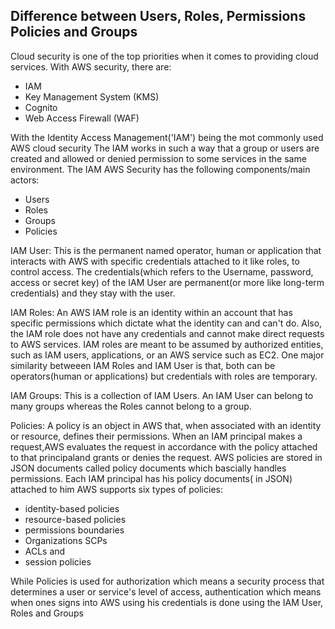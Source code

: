 ## Difference between Users, Roles, Permissions Policies and Groups

Cloud security is one of the top priorities when it comes to providing cloud services.
With AWS security, there are:
 * IAM
 * Key Management System (KMS)
 * Cognito
 * Web Access Firewall (WAF)

With the Identity Access Management('IAM') being the mot commonly used AWS cloud security
The IAM works in such a way that a group or users are created and allowed or denied permission to some services in the same environment.
The IAM AWS Security has the following components/main actors:
 * Users
 * Roles
 * Groups
 * Policies

IAM User: This is the permanent named operator, human or application that interacts with AWS with specific credentials attached to it like roles, to control access. The credentials(which refers to the Username, password, access or secret key) of the IAM User are permanent(or more like long-term credentials) and they stay with the user.

IAM Roles: An AWS IAM role is an identity within an account that has specific permissions which dictate what the identity can and can't do. Also, the IAM  role does not have any credentials and cannot make direct requests to AWS services. IAM roles are meant to be assumed by authorized entities, such as IAM users, applications, or an AWS service such as EC2. 
One major similarity betweeen IAM Roles and IAM User is that, both can be operators(human or applications) but credentials with roles are temporary.

IAM Groups: This is a collection of IAM Users. An IAM User can belong to many groups whereas the Roles cannot belong to a group.

Policies: A policy is an object in AWS that, when associated with an identity or resource, defines their permissions. When an IAM principal makes a request,AWS evaluates the request in accordance with the policy attached to that principaland grants or denies the request. AWS policies are stored in JSON documents called policy documents which bascially handles permissions. Each IAM principal has his policy documents( in JSON) attached to him
AWS supports six types of policies: 
 * identity-based policies
 * resource-based policies 
 * permissions boundaries
 * Organizations SCPs
 * ACLs and 
 * session policies


While Policies is used for authorization which means a security process that determines a user or service's level of access, authentication which means when ones signs into AWS using his credentials is done using the IAM User, Roles and Groups

